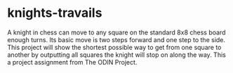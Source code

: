 # knights-travails
A knight in chess can move to any square on the standard 8x8 chess board enough turns. Its basic move is two steps forward and one step to the side. This project will show the shortest possible way to get from one square to another by outputting all squares the knight will stop on along the way. This a project assignment from The ODIN Project.
